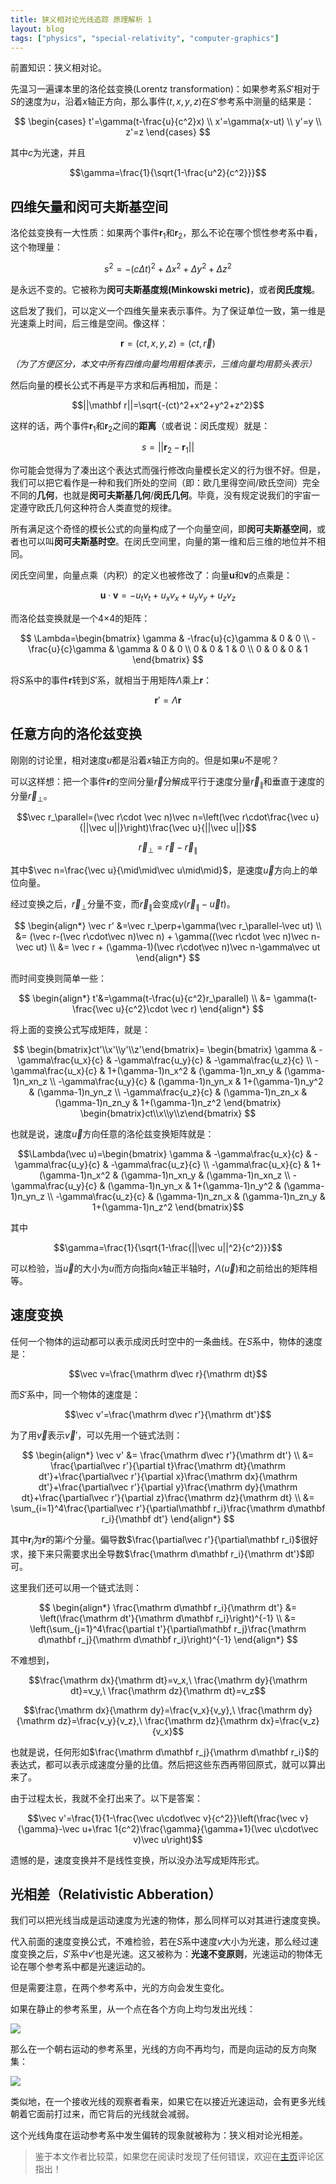 ```yaml
---
title: 狭义相对论光线追踪 原理解析 1
layout: blog
tags: ["physics", "special-relativity", "computer-graphics"]
---
```


前置知识：狭义相对论。

先温习一遍课本里的洛伦兹变换(Lorentz transformation)：如果参考系$S'$相对于$S$的速度为$u$，沿着$x$轴正方向，那么事件$(t, x, y, z)$在$S'$参考系中测量的结果是：

$$
\begin{cases}
t'=\gamma(t-\frac{u}{c^2}x) \\
x'=\gamma(x-ut) \\
y'=y \\
z'=z
\end{cases}
$$

其中$c$为光速，并且

$$\gamma=\frac{1}{\sqrt{1-\frac{u^2}{c^2}}}$$

## 四维矢量和闵可夫斯基空间

洛伦兹变换有一大性质：如果两个事件$\mathbf r_1$和$\mathbf r_2$，那么不论在哪个惯性参考系中看，这个物理量：

$$s^2=-(c\Delta t)^2+\Delta x^2+\Delta y^2+\Delta z^2$$

是永远不变的。它被称为**闵可夫斯基度规(Minkowski metric)**，或者**闵氏度规**。

这启发了我们，可以定义一个四维矢量来表示事件。为了保证单位一致，第一维是光速乘上时间，后三维是空间。像这样：

$$\mathbf r=(ct, x, y, z)=(ct, \vec{r})$$

*（为了方便区分，本文中所有四维向量均用粗体表示，三维向量均用箭头表示）*

然后向量的模长公式不再是平方求和后再相加，而是：

$$||\mathbf r||=\sqrt{-(ct)^2+x^2+y^2+z^2}$$

这样的话，两个事件$\mathbf r_1$和$\mathbf r_2$之间的**距离**（或者说：闵氏度规）就是：

$$s=||\mathbf r_2-\mathbf r_1||$$

你可能会觉得为了凑出这个表达式而强行修改向量模长定义的行为很不好。但是，我们可以把它看作是一种和我们所处的空间（即：欧几里得空间/欧氏空间）完全不同的**几何**，也就是**闵可夫斯基几何**/**闵氏几何**。毕竟，没有规定说我们的宇宙一定遵守欧氏几何这种符合人类直觉的规律。

所有满足这个奇怪的模长公式的向量构成了一个向量空间，即**闵可夫斯基空间**，或者也可以叫**闵可夫斯基时空**。在闵氏空间里，向量的第一维和后三维的地位并不相同。

闵氏空间里，向量点乘（内积）的定义也被修改了：向量$\mathbf u$和$\mathbf v$的点乘是：

$$\mathbf u\cdot\mathbf v=-u_tv_t+u_xv_x+u_yv_y+u_zv_z$$

而洛伦兹变换就是一个4×4的矩阵：

$$
\Lambda=\begin{bmatrix}
\gamma & -\frac{u}{c}\gamma & 0 & 0 \\
-\frac{u}{c}\gamma & \gamma & 0 & 0 \\
0 & 0 & 1 & 0 \\
0 & 0 & 0 & 1
\end{bmatrix}
$$

将$S$系中的事件$\mathbf r$转到$S'$系，就相当于用矩阵$\Lambda$乘上$\mathbf r$：

$$\mathbf r'=\Lambda\mathbf r$$

## 任意方向的洛伦兹变换

刚刚的讨论里，相对速度$u$都是沿着$x$轴正方向的。但是如果$u$不是呢？

可以这样想：把一个事件$\mathbf r$的空间分量$\vec r$分解成平行于速度分量$\vec r_\parallel$和垂直于速度的分量$\vec r_\perp$。

$$\vec r_\parallel=(\vec r\cdot \vec n)\vec n=\left(\vec r\cdot\frac{\vec u}{||\vec u||}\right)\frac{\vec u}{||\vec u||}$$

$$\vec r_\perp=\vec r-\vec r_\parallel$$

其中$\vec n=\frac{\vec u}{\mid\mid\vec u\mid\mid}$，是速度$\vec u$方向上的单位向量。

经过变换之后，$\vec r_\perp$分量不变，而$\vec r_\parallel$会变成$\gamma(\vec r_\parallel-\vec ut)$。

$$
\begin{align*}
\vec r' &=\vec r_\perp+\gamma(\vec r_\parallel-\vec ut) \\
&= (\vec r-(\vec r\cdot\vec n)\vec n) + \gamma((\vec r\cdot \vec n)\vec n-\vec ut) \\
&= \vec r + (\gamma-1)(\vec r\cdot\vec n)\vec n-\gamma\vec ut
\end{align*}
$$

而时间变换则简单一些：

$$
\begin{align*}
t'&=\gamma(t-\frac{u}{c^2}r_\parallel) \\
&= \gamma(t-\frac{\vec u}{c^2}\cdot \vec r)
\end{align*}
$$

将上面的变换公式写成矩阵，就是：

$$
\begin{bmatrix}ct'\\x'\\y'\\z'\end{bmatrix}=
\begin{bmatrix}
\gamma & -\gamma\frac{u_x}{c} & -\gamma\frac{u_y}{c} & -\gamma\frac{u_z}{c} \\
-\gamma\frac{u_x}{c} & 1+(\gamma-1)n_x^2 & (\gamma-1)n_xn_y & (\gamma-1)n_xn_z \\
-\gamma\frac{u_y}{c} & (\gamma-1)n_yn_x & 1+(\gamma-1)n_y^2 & (\gamma-1)n_yn_z \\
-\gamma\frac{u_z}{c} & (\gamma-1)n_zn_x & (\gamma-1)n_zn_y & 1+(\gamma-1)n_z^2
\end{bmatrix}
\begin{bmatrix}ct\\x\\y\\z\end{bmatrix}
$$

也就是说，速度$\vec u$方向任意的洛伦兹变换矩阵就是：

$$\Lambda(\vec u)=\begin{bmatrix}
\gamma & -\gamma\frac{u_x}{c} & -\gamma\frac{u_y}{c} & -\gamma\frac{u_z}{c} \\
-\gamma\frac{u_x}{c} & 1+(\gamma-1)n_x^2 & (\gamma-1)n_xn_y & (\gamma-1)n_xn_z \\
-\gamma\frac{u_y}{c} & (\gamma-1)n_yn_x & 1+(\gamma-1)n_y^2 & (\gamma-1)n_yn_z \\
-\gamma\frac{u_z}{c} & (\gamma-1)n_zn_x & (\gamma-1)n_zn_y & 1+(\gamma-1)n_z^2
\end{bmatrix}$$

其中

$$\gamma=\frac{1}{\sqrt{1-\frac{||\vec u||^2}{c^2}}}$$

可以检验，当$\vec u$的大小为$u$而方向指向$x$轴正半轴时，$\Lambda(\vec u)$和之前给出的矩阵相等。

## 速度变换

任何一个物体的运动都可以表示成闵氏时空中的一条曲线。在$S$系中，物体的速度是：

$$\vec v=\frac{\mathrm d\vec r}{\mathrm dt}$$

而$S'$系中，同一个物体的速度是：

$$\vec v'=\frac{\mathrm d\vec r'}{\mathrm dt'}$$

为了用$\vec v$表示$\vec v'$，可以先用一个链式法则：

$$
\begin{align*}
\vec v' &= \frac{\mathrm d\vec r'}{\mathrm dt'} \\
&= \frac{\partial\vec r'}{\partial t}\frac{\mathrm dt}{\mathrm dt'}+\frac{\partial\vec r'}{\partial x}\frac{\mathrm dx}{\mathrm dt'}+\frac{\partial\vec r'}{\partial y}\frac{\mathrm dy}{\mathrm dt}+\frac{\partial\vec r'}{\partial z}\frac{\mathrm dz}{\mathrm dt} \\
&= \sum_{i=1}^4\frac{\partial\vec r'}{\partial\mathbf r_i}\frac{\mathrm d\mathbf r_i}{\mathbf dt'}
\end{align*}
$$

其中$\mathbf r_i$为$\mathbf r$的第$i$个分量。偏导数$\frac{\partial\vec r'}{\partial\mathbf r_i}$很好求，接下来只需要求出全导数$\frac{\mathrm d\mathbf r_i}{\mathrm dt'}$即可。

这里我们还可以用一个链式法则：

$$
\begin{align*}
\frac{\mathrm d\mathbf r_i}{\mathrm dt'} &= \left(\frac{\mathrm dt'}{\mathrm d\mathbf r_i}\right)^{-1} \\
&= \left(\sum_{j=1}^4\frac{\partial t'}{\partial\mathbf r_j}\frac{\mathrm d\mathbf r_j}{\mathrm d\mathbf r_i}\right)^{-1}
\end{align*}
$$

不难想到，

$$\frac{\mathrm dx}{\mathrm dt}=v_x,\ \frac{\mathrm dy}{\mathrm dt}=v_y,\ \frac{\mathrm dz}{\mathrm dt}=v_z$$

$$\frac{\mathrm dx}{\mathrm dy}=\frac{v_x}{v_y},\ \frac{\mathrm dy}{\mathrm dz}=\frac{v_y}{v_z},\ \frac{\mathrm dz}{\mathrm dx}=\frac{v_z}{v_x}$$

也就是说，任何形如$\frac{\mathrm d\mathbf r_j}{\mathrm d\mathbf r_i}$的表达式，都可以表示成速度分量的比值。然后把这些东西再带回原式，就可以算出来了。

由于过程太长，我就不全打出来了。以下是答案：

$$\vec v'=\frac{1}{1-\frac{\vec u\cdot\vec v}{c^2}}\left(\frac{\vec v}{\gamma}-\vec u+\frac 1{c^2}\frac{\gamma}{\gamma+1}(\vec u\cdot\vec v)\vec u\right)$$

遗憾的是，速度变换并不是线性变换，所以没办法写成矩阵形式。

## 光相差（Relativistic Abberation）

我们可以把光线当成是运动速度为光速的物体，那么同样可以对其进行速度变换。

代入前面的速度变换公式，不难检验，若在$S$系中速度$v$大小为光速，那么经过速度变换之后，$S'$系中$v'$也是光速。这又被称为：**光速不变原则**，光速运动的物体无论在哪个参考系中都是光速运动的。

但是需要注意，在两个参考系中，光的方向会发生变化。

如果在静止的参考系里，从一个点在各个方向上均匀发出光线：

![](/img/rel-plot-1.png)

那么在一个朝右运动的参考系里，光线的方向不再均匀，而是向运动的反方向聚集：

![](/img/rel-plot-2.png)

类似地，在一个接收光线的观察者看来，如果它在以接近光速运动，会有更多光线朝着它面前打过来，而它背后的光线就会减弱。

这个光线角度在运动参考系中发生偏转的现象就被称为：狭义相对论光相差。

> 鉴于本文作者比较菜，如果您在阅读时发现了任何错误，欢迎在[主页](/)评论区指出！
